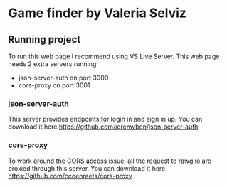 # Game finder by Valeria Selviz

## Running project

To run this web page I recommend using VS Live Server.
This web page needs 2 extra servers running: 
 - json-server-auth on port 3000
 - cors-proxy on port 3001

### json-server-auth

This server provides endpoints for login in and sign in up.
You can download it here https://github.com/jeremyben/json-server-auth

### cors-proxy

To work around the CORS access issue, all the request to rawg.io are proxied through this server.
You can download it here https://github.com/ccoenraets/cors-proxy
